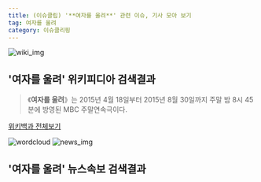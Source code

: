 ```yaml
---
title: (이슈클립) '**여자를 울려**' 관련 이슈, 기사 모아 보기
tag: 여자를 울려
category: 이슈클리핑
---
```

![wiki_img](https://user-images.githubusercontent.com/42597476/44503234-41136a80-a6d0-11e8-9071-6fc6418eafe4.png)
## **'**여자를 울려**'** 위키피디아 검색결과
>《**여자를 울려**》는 2015년 4월 18일부터 2015년 8월 30일까지 주말 밤 8시 45분에 방영된 MBC 주말연속극이다.

<a href="https://ko.wikipedia.org/wiki/여자를 울려" target="_blank">위키백과 전체보기</a>

![wordcloud](https://s3.ap-northeast-2.amazonaws.com/lyrics101-wordcloud/2018-09-05-1536094682.png)
![news_img](https://user-images.githubusercontent.com/42597476/44507050-1206f400-a6e4-11e8-8d98-7ffbfebb353f.png)
## **'**여자를 울려**'** 뉴스속보 검색결과

